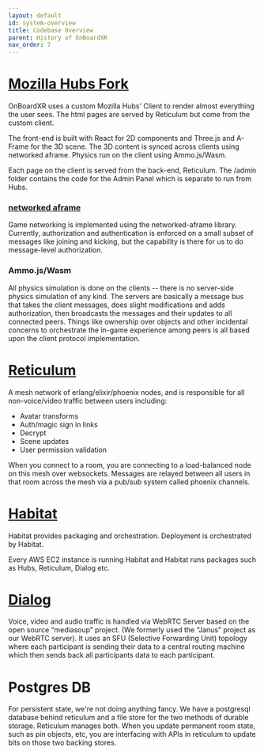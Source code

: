 ```yaml
---
layout: default
id: system-overview
title: Codebase Overview
parent: History of OnBoardXR
nav_order: 7
---
```


# [Mozilla Hubs Fork](https://github.com/mozilla/hubs) 
OnBoardXR uses a custom Mozilla Hubs' Client to render almost everything the user sees. The html pages are served by Reticulum but come from the custom client. 

The front-end is built with React for 2D components and Three.js and A-Frame for the 3D scene. The 3D content is synced across clients using networked aframe. Physics run on the client using Ammo.js/Wasm.

Each page on the client is served from the back-end, Reticulum. The /admin folder contains the code for the Admin Panel which is separate to run from Hubs.

### [networked aframe](https://github.com/networked-aframe/networked-aframe)
Game networking is implemented using the networked-aframe library. Currently, authorization and authentication is enforced on a small subset of messages like joining and kicking, but the capability is there for us to do message-level authorization.

### Ammo.js/Wasm
All physics simulation is done on the clients -- there is no server-side physics simulation of any kind. The servers are basically a message bus that takes the client messages, does slight modifications and adds authorization, then broadcasts the messages and their updates to all connected peers. Things like ownership over objects and other incidental concerns to orchestrate the in-game experience among peers is all based upon the client protocol implementation.

# [Reticulum](https://github.com/mozilla/reticulum)
A mesh network of erlang/elixir/phoenix nodes, and is responsible for all non-voice/video traffic between users including:
 * Avatar transforms
 * Auth/magic sign in links
 * Decrypt
 * Scene updates
 * User permission validation 

When you connect to a room, you are connecting to a load-balanced node on this mesh over websockets. Messages are relayed between all users in that room across the mesh via a pub/sub system called phoenix channels.

# [Habitat](https://www.chef.io/products/chef-habitat)
Habitat provides packaging and orchestration. Deployment is orchestrated by Habitat.

Every AWS EC2 instance is running Habitat and Habitat runs packages such as Hubs, Reticulum, Dialog etc.

# [Dialog](https://github.com/mozilla/dialog)
Voice, video and audio traffic is handled via WebRTC Server based on the open source “mediasoup” project. (We formerly used the “Janus” project as our WebRTC server). It uses an SFU (Selective Forwarding Unit) topology where each participant is sending their data to a central routing machine which then sends back all participants data to each participant.

# Postgres DB
For persistent state, we're not doing anything fancy. We have a postgresql database behind reticulum and a file store for the two methods of durable storage. Reticulum manages both. When you update permanent room state, such as pin objects, etc, you are interfacing with APIs in reticulum to update bits on those two backing stores. 
